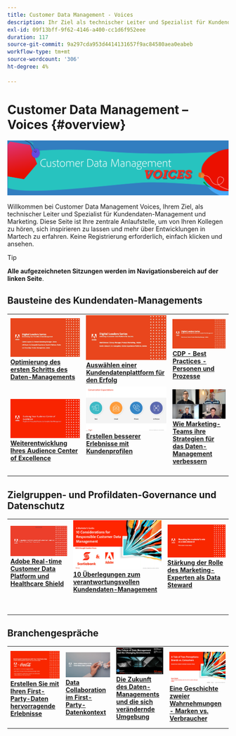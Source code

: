 ```yaml
---
title: Customer Data Management - Voices
description: Ihr Ziel als technischer Leiter und Spezialist für Kundendaten-Management und Marketing.  Diese Seite ist Ihre zentrale Anlaufstelle, um von Ihren Kollegen zu hören, sich inspirieren zu lassen und mehr über Entwicklungen in Martech zu erfahren.
exl-id: 09f13bff-9f62-4146-a400-cc1d6f952eee
duration: 117
source-git-commit: 9a297cda953d4414131657f9ac84580aea0eabeb
workflow-type: tm+mt
source-wordcount: '306'
ht-degree: 4%

---
```


# Customer Data Management – Voices {#overview}

<img alt="Customer Data Management - Voices" src="./assets/cdp-voices-banner.png" />

Willkommen bei Customer Data Management Voices, Ihrem Ziel, als technischer Leiter und Spezialist für Kundendaten-Management und Marketing. Diese Seite ist Ihre zentrale Anlaufstelle, um von Ihren Kollegen zu hören, sich inspirieren zu lassen und mehr über Entwicklungen in Martech zu erfahren. Keine Registrierung erforderlich, einfach klicken und ansehen.

>[!TIP]
>
>**Alle aufgezeichneten Sitzungen werden im Navigationsbereich auf der linken Seite**.

## Bausteine des Kundendaten-Managements

<table>
  <tr>
   <td>
      <a href="./cdm/first-mile.md">
      <img alt="Optimierung des ersten Schritts des Daten-Managements" src="./assets/first-mile.png"/>
      </a>
      <div>
         <a href="./cdm/first-mile.md"><strong>Optimierung des ersten Schritts des Daten-Managements</strong></a>
         <br/>
      </div>
   </td>
   <td>
      <a href="./cdm/cdp-success.md">
      <img alt="Auswählen einer Kundendatenplattform für den Erfolg" src="./assets/cdp-success.png"/>
      </a>
      <div>
         <a href="./cdm/cdp-success.md"><strong>Auswählen einer Kundendatenplattform für den Erfolg</strong></a>
         <br/>
      </div>
    </td>
    <td>
      <a href="./cdm/people-and-process.md">
      <img alt="Personen und Prozess" src="./assets/people-and-process.png"/>
      </a>
      <div>
         <a href="./cdm/people-and-process.md"><strong>CDP - Best Practices - Personen und Prozesse</strong></a>
         <br/>
      </div>
    </td>
   </tr>
   <tr> 
   <td>
      <a href="./cdm/evolving-your-audience-center-of-excellence.md">
      <img alt="Weiterentwicklung Ihres Audience Center of Excellence" src="./assets/evolving-your-audience-center-of-excellence.png"/>
      </a>
      <div>
         <a href="./cdm/evolving-your-audience-center-of-excellence.md"><strong>Weiterentwicklung Ihres Audience Center of Excellence</strong></a>
         <br/>
      </div>
    </td>
   <td>
      <a href="./cdm/building-better-experiences-with-customer-profiles.md">
      <img alt="Erstellen besserer Erlebnisse für Kundenprofile" src="./assets/building-better-experiences-with-customer-profiles.png"/>
      </a>
      <div>
         <a href="./cdm/building-better-experiences-with-customer-profiles.md"><strong>Erstellen besserer Erlebnisse mit Kundenprofilen</strong></a>
      </div>
      <p>
        <br/>
    </td>
   <td>
      <a href="./cdm/how-marketing-teams-are-improving-data-management-strategies.md">
      <img alt="Wie Marketing-Teams Datenverwaltungsstrategien verbessern" src="./assets/how-marketing-teams-are-improving-data-management-strategies.png"/>
      </a>
      <div>
         <a href="./cdm/how-marketing-teams-are-improving-data-management-strategies.md"><strong>Wie Marketing-Teams ihre Strategien für das Daten-Management verbessern</strong></a>
      </div>
      <p>
      </p>
    </td>
  </tr>
</table>

## Zielgruppen- und Profildaten-Governance und Datenschutz

<table>
  <tr>
   <td>
      <a href="./governance/healthcare-shield.md">
      <img alt="Adobe Real-time Customer Data Platform und Healthcare Shield" src="./assets/healthcare-shield.png"/>
      </a>
      <div>
         <a href="./governance/healthcare-shield.md"><strong>Adobe Real-time Customer Data Platform und Healthcare Shield</strong></a>
         <br/>
      </div>
      <p>
        <br/>
   </td> 
   <td>
      <a href="https://experienceleague.adobe.com/docs/platform-learn/tutorials/privacy/ten-considerations-for-responsible-customer-data-management.html">
      <img alt="10 Überlegungen zum verantwortungsvollen Kundendaten-Management" src="./assets/ten-considerations-for-responsible-customer-data-management.png"/>
      </a>
      <div>
         <a href="https://experienceleague.adobe.com/docs/platform-learn/tutorials/privacy/ten-considerations-for-responsible-customer-data-management.html"><strong>10 Überlegungen zum verantwortungsvollen Kundendaten-Management</strong></a>
         <br/>
      </div>
      <p>
        <br/>
    </td>
    <td>
      <a href="https://experienceleague.adobe.com/docs/platform-learn/tutorials/privacy/elevating-the-marketers-role-as-a-data-steward.html">
      <img alt="Aufwertung der Rolle des Marketing-Experten als Data Steward" src="./assets/elevating-the-marketers-role-as-a-data-steward.png"/>
      </a>
      <div>
         <a href="https://experienceleague.adobe.com/docs/platform-learn/tutorials/privacy/elevating-the-marketers-role-as-a-data-steward.html"><strong>Stärkung der Rolle des Marketing-Experten als Data Steward</strong></a>
         <br/>
      </div>
      <p>
        <br/>
       </p>
    </td>
  </tr>
</table>

## Branchengespräche

<table>
  <tr>
     <td>
      <a href="./industry/build-superb-experiences-with-your-first-party-data.md">
      <img alt="Erstellen Sie mit Ihren First-Party-Daten hervorragende Erlebnisse" src="./assets/build-superb-experiences-with-your-first-party-data.png"/>
      </a>
      <div>
         <a href="./industry/build-superb-experiences-with-your-first-party-data.md"><strong>Erstellen Sie mit Ihren First-Party-Daten hervorragende Erlebnisse</strong></a>
      </div>
      <p>
      </p>
    </td>
     <td>
      <a href="./industry/data-collaboration-in-the-first-party-data-context.md">
      <img alt="Data Collaboration im First-Party-Datenkontext" src="./assets/data-collaboration-in-the-first-party-data-context.png"/>
      </a>
      <div>
         <a href="./industry/data-collaboration-in-the-first-party-data-context.md"><strong>Data Collaboration im First-Party-Datenkontext</strong></a>
      </div>
      <p>
      </p>
    </td>
     <td>
      <a href="./industry/the-future-of-data-management-and-the-changing-environment.md">
      <img alt="Die Zukunft des Daten-Managements und die sich wandelnde Umgebung" src="./assets/the-future-of-data-management-and-the-changing-environment.png"/>
      </a>
      <div>
         <a href="./industry/the-future-of-data-management-and-the-changing-environment.md"><strong>Die Zukunft des Daten-Managements und die sich verändernde Umgebung</strong></a>
      </div>
      <p>
      </p>
    </td>
   <td>
      <a href="./industry/brands-vs-consumers.md">
      <img alt="Eine Geschichte zweier Wahrnehmungen - Marken vs. Verbraucher" src="./assets/brands-vs-consumers.png"/>
      </a>
      <div>
         <a href="./industry/brands-vs-consumers.md"><strong>Eine Geschichte zweier Wahrnehmungen - Marken vs. Verbraucher</strong></a>
         <br/>
      </div>
    </td>
  </tr>
</table>
